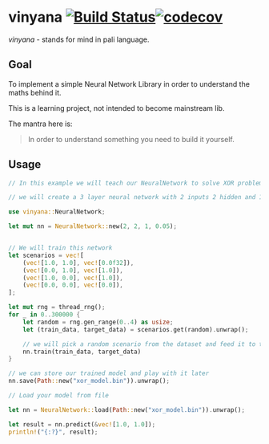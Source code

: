 # vinyana [![Build Status](https://app.travis-ci.com/alxolr/sila.svg?branch=main)](https://app.travis-ci.com/alxolr/sila)[![codecov](https://codecov.io/gh/alxolr/vinyana/branch/main/graph/badge.svg?token=JMIBMAGT6I)](https://codecov.io/gh/alxolr/vinyana)


_vinyana_ - stands for mind in pali language.

## Goal

To implement a simple Neural Network Library in order to understand the maths behind it.

This is a learning project, not intended to become mainstream lib.


The mantra here is:

> In order to understand something you need to build it yourself.


## Usage

```rust
// In this example we will teach our NeuralNetwork to solve XOR problem

// we will create a 3 layer neural network with 2 inputs 2 hidden and 1 output node

use vinyana::NeuralNetwork;

let mut nn = NeuralNetwork::new(2, 2, 1, 0.05);


// We will train this network 
let scenarios = vec![
    (vec![1.0, 1.0], vec![0.0f32]),
    (vec![0.0, 1.0], vec![1.0]),
    (vec![1.0, 0.0], vec![1.0]),
    (vec![0.0, 0.0], vec![0.0]),
];

let mut rng = thread_rng();
for _ in 0..300000 {
    let random = rng.gen_range(0..4) as usize;
    let (train_data, target_data) = scenarios.get(random).unwrap();

    // we will pick a random scenario from the dataset and feed it to the network with the expected target
    nn.train(train_data, target_data)
}

// we can store our trained model and play with it later
nn.save(Path::new("xor_model.bin")).unwrap();
```


```rust
// Load your model from file

let nn = NeuralNetwork::load(Path::new("xor_model.bin")).unwrap();

let result = nn.predict(&vec![1.0, 1.0]);
println!("{:?}", result);
```